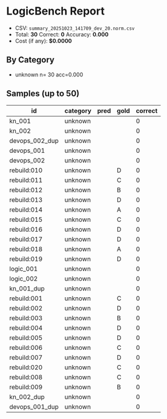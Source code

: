 # LogicBench Report

- CSV: `summary_20251023_141709_dev_20.norm.csv`
- Total: **30**  Correct: **0**  Accuracy: **0.000**
- Cost (if any): **$0.0000**

## By Category
- unknown      n= 30 acc=0.000

## Samples (up to 50)

id | category | pred | gold | correct
---|---|---|---|---
kn_001 | unknown |  |  | 0
kn_002 | unknown |  |  | 0
devops_002_dup | unknown |  |  | 0
devops_001 | unknown |  |  | 0
devops_002 | unknown |  |  | 0
rebuild:010 | unknown |  | D | 0
rebuild:011 | unknown |  | C | 0
rebuild:012 | unknown |  | B | 0
rebuild:013 | unknown |  | D | 0
rebuild:014 | unknown |  | A | 0
rebuild:015 | unknown |  | C | 0
rebuild:016 | unknown |  | D | 0
rebuild:017 | unknown |  | D | 0
rebuild:018 | unknown |  | A | 0
rebuild:019 | unknown |  | D | 0
logic_001 | unknown |  |  | 0
logic_002 | unknown |  |  | 0
kn_001_dup | unknown |  |  | 0
rebuild:001 | unknown |  | C | 0
rebuild:002 | unknown |  | D | 0
rebuild:003 | unknown |  | B | 0
rebuild:004 | unknown |  | D | 0
rebuild:005 | unknown |  | D | 0
rebuild:006 | unknown |  | C | 0
rebuild:007 | unknown |  | D | 0
rebuild:020 | unknown |  | C | 0
rebuild:008 | unknown |  | C | 0
rebuild:009 | unknown |  | B | 0
kn_002_dup | unknown |  |  | 0
devops_001_dup | unknown |  |  | 0
